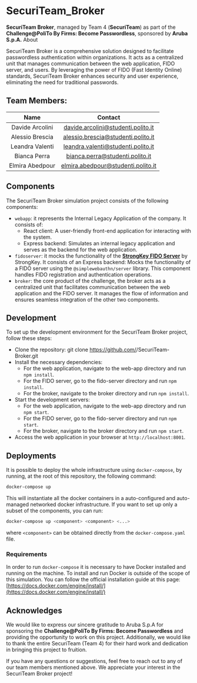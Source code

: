 # SecuriTeam_Broker
**SecuriTeam Broker**, managed by Team 4 (**SecuriTeam**) as part of the **Challenge@PoliTo By Firms: Become Passwordless**, sponsored by **Aruba S.p.A.**
About

SecuriTeam Broker is a comprehensive solution designed to facilitate passwordless authentication within organizations. It acts as a centralized unit that manages communication between the web application, FIDO server, and users. By leveraging the power of FIDO (Fast Identity Online) standards, SecuriTeam Broker enhances security and user experience, eliminating the need for traditional passwords.

## Team Members: 
| Name | Contact |
|:---:|:---:|
| Davide Arcolini | davide.arcolini@studenti.polito.it |
| Alessio Brescia | alessio.brescia@studenti.polito.it |
| Leandra Valenti | leandra.valenti@studenti.polito.it |
| Bianca Perra | bianca.perra@studenti.polito.it |
| Elmira Abedpour | elmira.abedpour@studenti.polito.it |

## Components

The SecuriTeam Broker simulation project consists of the following components:

- `webapp`: it represents the Internal Legacy Application of the company. It consists of:
  - React client: A user-friendly front-end application for interacting with the system.
  - Express backend: Simulates an internal legacy application and serves as the backend for the web application.
- `fidoserver`: it mocks the functionality of the [**StrongKey FIDO Server**](https://www.strongkey.com/products/software/fido-strong-authentication) by StrongKey. It consists of an Express backend: Mocks the functionality of a FIDO server using the `@simplewebauthn/server` library. This component handles FIDO registration and authentication operations.
- `broker`: the core product of the challenge, the broker acts as a centralized unit that facilitates communication between the web application and the FIDO server. It manages the flow of information and ensures seamless integration of the other two components.

## Development

To set up the development environment for the SecuriTeam Broker project, follow these steps:
- Clone the repository: git clone https://github.com/<username>/SecuriTeam-Broker.git
- Install the necessary dependencies:
  - For the web application, navigate to the web-app directory and run `npm install`.
  - For the FIDO server, go to the fido-server directory and run `npm install`.
  - For the broker, navigate to the broker directory and run `npm install`.
- Start the development servers:
  - For the web application, navigate to the web-app directory and run `npm start`.
  - For the FIDO server, go to the fido-server directory and run `npm start`.
  - For the broker, navigate to the broker directory and run `npm start`.
- Access the web application in your browser at `http://localhost:8001`.

## Deployments

It is possible to deploy the whole infrastructure using `docker-compose`, by running, at the root of this repository, the following command:
```bash
docker-compose up
```

This will instantiate all the docker containers in a auto-configured and auto-managed networked docker infrastructure. If you want to set up only a subset of the components, you can run:
```bash
docker-compose up <component> <component> <...>
```
where `<component>` can be obtained directly from the `docker-compose.yaml` file.


### Requirements
In order to run `docker-compose` it is necessary to have Docker installed and running on the machine. To install and run Docker is outside of the scope of this simulation. You can follow the official installation guide at this page: [https://docs.docker.com/engine/install/](https://docs.docker.com/engine/install/)

## Acknowledges
We would like to express our sincere gratitude to Aruba S.p.A for sponsoring the **Challenge@PoliTo By Firms: Become Passwordless** and providing the opportunity to work on this project. Additionally, we would like to thank the entire SecuriTeam (Team 4) for their hard work and dedication in bringing this project to fruition.

If you have any questions or suggestions, feel free to reach out to any of our team members mentioned above. We appreciate your interest in the SecuriTeam Broker project!
